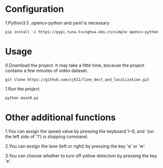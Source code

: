 # Configuration
1.Python3.5 ,opencv-python and yaml is necessary
```
pip install -i https://pypi.tuna.tsinghua.edu.cn/simple opencv-python 
```

# Usage
0.Download the project. It may take a little time, because the project contains a few minutes of video dataset.
```
git clone https://github.com/zj611/line_dect_and_localization.git
```
1.Run the project
```
python main0.py
```

# Other additional functions
1.You can assign the speed value by pressing the keyboard 1~9, and `(on the left side of '1') is stopping command.

2.You can assign the lane (left or right) by pressing the key 'q' or 'w'.

3.You can choose whether to turn off yellow detection by pressing the key 'e'.
